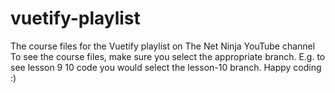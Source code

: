 # vuetify-playlist
The course files for the Vuetify playlist on The Net Ninja YouTube channel
To see the course files, make sure you select the appropriate branch. E.g. to see lesson 9 10 code you would select the lesson-10 branch.
Happy coding :)
